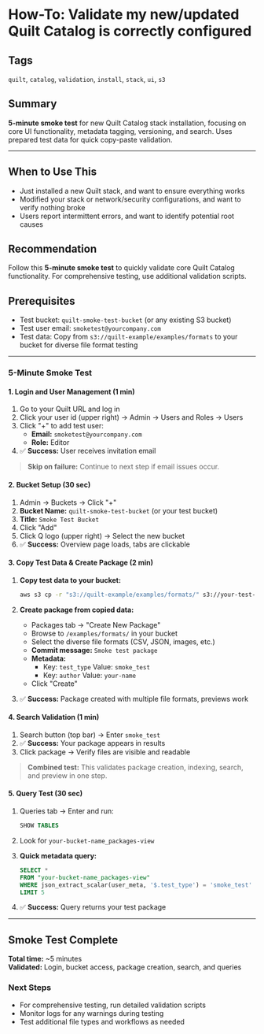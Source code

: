 # How-To: Validate my new/updated Quilt Catalog is correctly configured

## Tags

`quilt`, `catalog`, `validation`, `install`, `stack`, `ui`, `s3`

## Summary

**5-minute smoke test** for new Quilt Catalog stack installation, focusing on core UI functionality, metadata tagging, versioning, and search. Uses prepared test data for quick copy-paste validation.

---

## When to Use This

- Just installed a new Quilt stack, and want to ensure everything works
- Modified your stack or network/security configurations, and want to verify nothing broke
- Users report intermittent errors, and want to identify potential root causes

## Recommendation

Follow this **5-minute smoke test** to quickly validate core Quilt Catalog functionality. For comprehensive testing, use additional validation scripts.

## Prerequisites

- Test bucket: `quilt-smoke-test-bucket` (or any existing S3 bucket)
- Test user email: `smoketest@yourcompany.com`
- Test data: Copy from `s3://quilt-example/examples/formats` to your bucket for diverse file format testing

---

### 5-Minute Smoke Test

#### 1. Login and User Management (1 min)

1. Go to your Quilt URL and log in
2. Click your user id (upper right) → Admin → Users and Roles → Users
3. Click "+" to add test user:
   - **Email:** `smoketest@yourcompany.com`
   - **Role:** Editor
4. ✅ **Success:** User receives invitation email

> **Skip on failure:** Continue to next step if email issues occur.

#### 2. Bucket Setup (30 sec)

1. Admin → Buckets → Click "+"
2. **Bucket Name:** `quilt-smoke-test-bucket` (or your test bucket)
3. **Title:** `Smoke Test Bucket`
4. Click "Add"
5. Click Q logo (upper right) → Select the new bucket
6. ✅ **Success:** Overview page loads, tabs are clickable

#### 3. Copy Test Data & Create Package (2 min)

1. **Copy test data to your bucket:**
   ```bash
   aws s3 cp -r "s3://quilt-example/examples/formats/" s3://your-test-bucket/examples/formats/
   ```

2. **Create package from copied data:**
   - Packages tab → "Create New Package"
   - Browse to `/examples/formats/` in your bucket
   - Select the diverse file formats (CSV, JSON, images, etc.)
   - **Commit message:** `Smoke test package`
   - **Metadata:**
     - Key: `test_type` Value: `smoke_test`
     - Key: `author` Value: `your-name`
   - Click "Create"

3. ✅ **Success:** Package created with multiple file formats, previews work

#### 4. Search Validation (1 min)

1. Search button (top bar) → Enter `smoke_test`
2. ✅ **Success:** Your package appears in results
3. Click package → Verify files are visible and readable

> **Combined test:** This validates package creation, indexing, search, and preview in one step.

#### 5. Query Test (30 sec)

1. Queries tab → Enter and run:

   ```sql
   SHOW TABLES
   ```

2. Look for `your-bucket-name_packages-view`
3. **Quick metadata query:**

   ```sql
   SELECT *
   FROM "your-bucket-name_packages-view"
   WHERE json_extract_scalar(user_meta, '$.test_type') = 'smoke_test'
   LIMIT 5
   ```

4. ✅ **Success:** Query returns your test package

---

## Smoke Test Complete

**Total time:** ~5 minutes  
**Validated:** Login, bucket access, package creation, search, and queries

### Next Steps

- For comprehensive testing, run detailed validation scripts
- Monitor logs for any warnings during testing
- Test additional file types and workflows as needed
